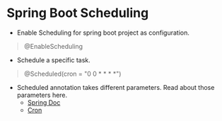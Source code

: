 # Spring Boot Scheduling

* Enable Scheduling for spring boot project as configuration.
> @EnableScheduling

* Schedule a specific task.
> @Scheduled(cron = "0 0 * * * *")

* Scheduled annotation takes different parameters. Read about those parameters here.
    * [Spring Doc](https://docs.spring.io/spring/docs/current/spring-framework-reference/integration.html#scheduling)
    * [Cron](https://linuxize.com/post/scheduling-cron-jobs-with-crontab/)
